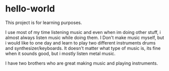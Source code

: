 # hello-world
This project is for learning purposes.

I use most of my time listening music and even when im doing other stuff, i almost always listen music while doing them.
I Don't make music myself, but i would like to one day and learn to play two different instruments drums and synthesizer/keyboards.
It doesn't matter what type of music is, its fine when it sounds good, but i mostly listen metal music.

I have two brothers who are great making music and playing instruments.
